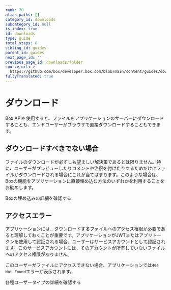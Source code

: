 ```yaml
---
rank: 70
alias_paths: []
category_id: downloads
subcategory_id: null
is_index: true
id: downloads
type: guide
total_steps: 6
sibling_id: guides
parent_id: guides
next_page_id: ''
previous_page_id: downloads/folder
source_url: >-
  https://github.com/box/developer.box.com/blob/main/content/guides/downloads/index.md
fullyTranslated: true
---
```

# ダウンロード

Box APIを使用すると、ファイルをアプリケーションのサーバーにダウンロードすることも、エンドユーザーがブラウザで直接ダウンロードすることもできます。

## ダウンロードすべきでない場合

ファイルのダウンロードが必ずしも望ましい解決策であるとは限りません。特に、ユーザーがプレビューしたりコメントや注釈を付けたりするためだけにファイルがダウンロードされる場合にこれが当てはまります。このような場合は、Boxの機能をアプリケーションに直接埋め込む方法のいずれかを利用することをお勧めします。

<CTA to="g://embed/">

Boxの埋め込みの詳細を確認する

</CTA>

## アクセスエラー

アプリケーションには、ダウンロードするファイルへのアクセス権限が必要であると理解しておくことが重要です。アプリケーションがJWTまたはアプリトークンを使用して認証される場合、ユーザーはサービスアカウントとして認証されます。このサービスアカウントには、そのアカウントが所有していないファイルへのアクセス権限がありません。

このユーザーがファイルにアクセスできない場合、アプリケーションでは`404 Not Found`エラーが表示されます。

<CTA to="g://authentication/user-types">

各種ユーザータイプの詳細を確認する

</CTA>
